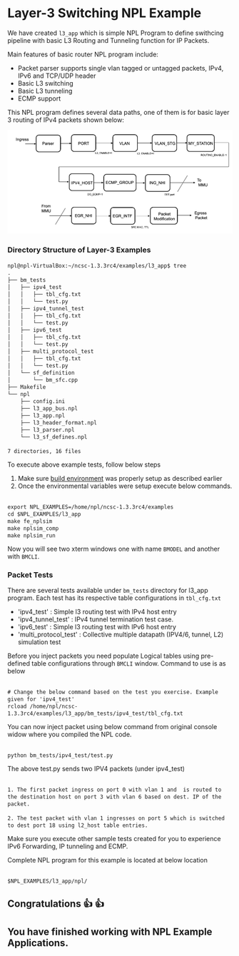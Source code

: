 

# Layer-3 Switching NPL Example

We have created ```l3_app``` which is simple NPL Program  to define swithcing pipeline with basic L3 Routing and Tunneling function for IP Packets. 


Main features of basic router NPL program include:
 - Packet parser supports single vlan tagged or untagged packets, IPv4, IPv6 and TCP/UDP header
 - Basic L3 switching
 - Basic L3 tunneling
 - ECMP support

This NPL program defines several data paths, one of them is for basic layer 3 routing of IPv4 packets shown below:

![Layer-3 Pipeline](/Layer-3/Layer-3.png)

### Directory Structure of Layer-3 Examples

`````
npl@npl-VirtualBox:~/ncsc-1.3.3rc4/examples/l3_app$ tree
.
├── bm_tests
│   ├── ipv4_test
│   │   ├── tbl_cfg.txt
│   │   └── test.py
│   ├── ipv4_tunnel_test
│   │   ├── tbl_cfg.txt
│   │   └── test.py
│   ├── ipv6_test
│   │   ├── tbl_cfg.txt
│   │   └── test.py
│   ├── multi_protocol_test
│   │   ├── tbl_cfg.txt
│   │   └── test.py
│   └── sf_definition
│       └── bm_sfc.cpp
├── Makefile
└── npl
    ├── config.ini
    ├── l3_app_bus.npl
    ├── l3_app.npl
    ├── l3_header_format.npl
    ├── l3_parser.npl
    └── l3_sf_defines.npl

7 directories, 16 files

`````

To execute above example tests, follow below steps

1. Make sure [build environment](https://github.com/nplang/NPL-Tutorials#npl-build-enivronment) was properly setup as described earlier
2. Once the environmental variables were setup execute below commands. 
````

export NPL_EXAMPLES=/home/npl/ncsc-1.3.3rc4/examples
cd $NPL_EXAMPLES/l3_app
make fe_nplsim
make nplsim_comp
make nplsim_run

````

Now you will see two xterm windows one with name ```BMODEL``` and another with ```BMCLI```. 

### Packet Tests

There are several tests available under ```bm_tests``` directory for l3_app program. Each test has its respective table configurations in ```tbl_cfg.txt```

 - 'ipv4_test' : Simple l3 routing test with IPv4 host entry
 - 'ipv4_tunnel_test' : IPv4 tunnel termination test case.
 - 'ipv6_test' : Simple l3 routing test with IPv6 host entry
 - 'multi_protocol_test' : Collective multiple datapath (IPV4/6, tunnel, L2) simulation test


Before you inject packets you need populate Logical tables using pre-defined table configurations through ```BMCLI``` window. Command to use is as below 

````

# Change the below command based on the test you exercise. Example given for 'ipv4_test'
rcload /home/npl/ncsc-1.3.3rc4/examples/l3_app/bm_tests/ipv4_test/tbl_cfg.txt

````

You can now inject packet using below command  from original console widow where you compiled the NPL code. 

````

python bm_tests/ipv4_test/test.py

````

The above test.py sends two IPV4 packets (under ipv4_test)

````

1. The first packet ingress on port 0 with vlan 1 and  is routed to the destination host on port 3 with vlan 6 based on dest. IP of the packet. 

2. The test packet with vlan 1 ingresses on port 5 which is switched to dest port 18 using l2_host table entries. 

`````

Make sure you execute other sample tests created for you to experience IPv6 Forwarding, IP tunneling and ECMP. 

Complete NPL program for this example is located at below location

````

$NPL_EXAMPLES/l3_app/npl/

````

## Congratulations :+1: :+1:
## You have finished working with NPL Example Applications.
